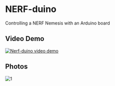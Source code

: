 # NERF-duino
Controlling a NERF Nemesis with an Arduino board

## Video Demo
[![Nerf-duino video demo](https://img.youtube.com/vi/xJa2592bzRc/0.jpg)](https://www.youtube.com/watch?v=xJa2592bzRc)

## Photos

![1](images\1.jpg)
